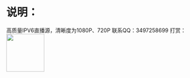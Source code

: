 # 说明：

高质量IPV6直播源，清晰度为1080P、720P
联系QQ：3497258699
打赏：
<img src="https://github.com/wwb521/live/blob/main/pay.jpg" width="100px">
